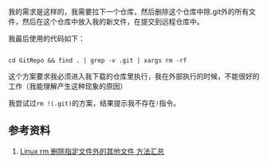 我的需求是这样的，我需要拉下一个仓库，然后删除这个仓库中除.git外的所有文件，然后在这个仓库中放入我的新文件，在提交到远程仓库中。

我最后使用的代码如下：

~~~ shell

cd GitRepo && find . | grep -v .git | xargs rm -rf

~~~

这个方案要求我必须进入我下载的仓库里执行，我在外部执行的时候，不能很好的工作（我能理解产生这种现象的原因）

我尝试过`rm !(.git)`的方案，结果提示我不存在`!`指令。

## 参考资料

1. [Linux rm 删除指定文件外的其他文件 方法汇总](https://blog.csdn.net/CSDNones/article/details/50960664)